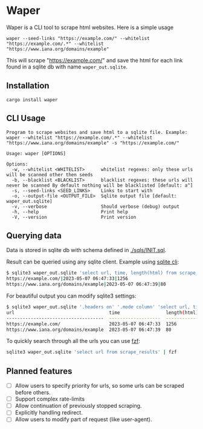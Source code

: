 # Waper

Waper is a CLI tool to scrape html websites. Here is a simple usage
```
waper --seed-links "https://example.com/" --whitelist "https://example.com/.*" --whitelist "https://www.iana.org/domains/example" 
```
This will scrape "https://example.com/" and save the html for each link found in a sqlite db with name `waper_out.sqlite`.

## Installation
```
cargo install waper
```

## CLI Usage
```
Program to scrape websites and save html to a sqlite file. Example: waper --whitelist "https://example.com/.*" --whitelist "https://www.iana.org/domains/example" -s "https://example.com/"

Usage: waper [OPTIONS]

Options:
  -w, --whitelist <WHITELIST>      whitelist regexes: only these urls will be scanned other then seeds
  -b, --blacklist <BLACKLIST>      blacklist regexes: these urls will never be scanned By default nothing will be blacklisted [default: a^]
  -s, --seed-links <SEED_LINKS>    Links to start with
  -o, --output-file <OUTPUT_FILE>  Sqlite output file [default: waper_out.sqlite]
  -v, --verbose                    Should verbose (debug) output
  -h, --help                       Print help
  -V, --version                    Print version
```

## Querying data

Data is stored in sqlite db with schema defined in [./sqls/INIT.sql](./sqls/INIT.sql).
  

Result can be queried using any sqlite client. Example using [sqlite cli](https://www.sqlite.org/cli.html):
```bash
$ sqlite3 waper_out.sqlite 'select url, time, length(html) from scrape_results'
https://example.com/|2023-05-07 06:47:33|1256
https://www.iana.org/domains/example|2023-05-07 06:47:39|80
```
  
For beautiful output you can modify sqlite3 settings:
```bash
$ sqlite3 waper_out.sqlite '.headers on' '.mode column' 'select url, time, length(html) from scrape_results'
url                                   time                 length(html)
------------------------------------  -------------------  ------------
https://example.com/                  2023-05-07 06:47:33  1256
https://www.iana.org/domains/example  2023-05-07 06:47:39  80
```
  
To quickly search through all the urls you can use [fzf](https://github.com/junegunn/fzf):
```bash
sqlite3 waper_out.sqlite 'select url from scrape_results' | fzf
```

## Planned features
- [ ] Allow users to specify priority for urls, so some urls can be scraped before others.
- [ ] Support complex rate-limits
- [ ] Allow continuation of previously stopped scraping.
- [ ] Explicitly handling redirect.
- [ ] Allow users to modify part of request (like user-agent).
